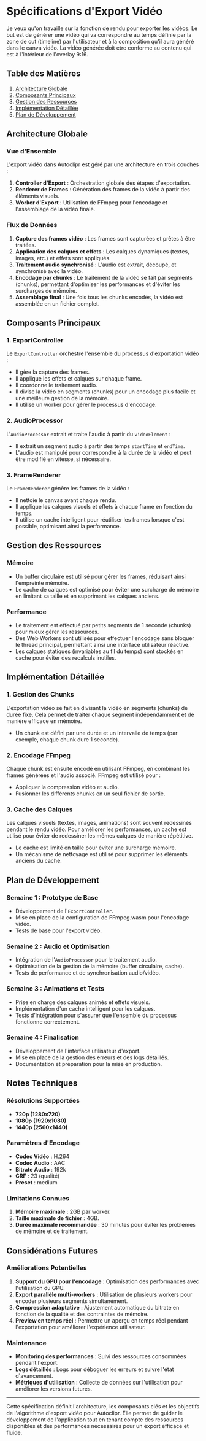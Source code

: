 # Spécifications d'Export Vidéo

Je veux qu'on travaille sur la fonction de rendu pour exporter les vidéos. Le but est de générer une vidéo qui va correspondre au temps définie par la zone de cut (timeline) par l'utilisateur et à la composition qu'il aura généré dans le canva vidéo. La vidéo générée doit etre conforme au contenu qui est à l'intérieur de l'overlay 9:16.

## Table des Matières
1. [Architecture Globale](#architecture-globale)
2. [Composants Principaux](#composants-principaux)
3. [Gestion des Ressources](#gestion-des-ressources)
4. [Implémentation Détaillée](#implémentation-détaillée)
5. [Plan de Développement](#plan-de-développement)

## Architecture Globale

### Vue d'Ensemble
L'export vidéo dans Autoclipr est géré par une architecture en trois couches :
1. **Controller d'Export** : Orchestration globale des étapes d'exportation.
2. **Renderer de Frames** : Génération des frames de la vidéo à partir des éléments visuels.
3. **Worker d'Export** : Utilisation de FFmpeg pour l'encodage et l'assemblage de la vidéo finale.

### Flux de Données
1. **Capture des frames vidéo** : Les frames sont capturées et prêtes à être traitées.
2. **Application des calques et effets** : Les calques dynamiques (textes, images, etc.) et effets sont appliqués.
3. **Traitement audio synchronisé** : L'audio est extrait, découpé, et synchronisé avec la vidéo.
4. **Encodage par chunks** : Le traitement de la vidéo se fait par segments (chunks), permettant d'optimiser les performances et d'éviter les surcharges de mémoire.
5. **Assemblage final** : Une fois tous les chunks encodés, la vidéo est assemblée en un fichier complet.

## Composants Principaux

### 1. **ExportController**
Le `ExportController` orchestre l'ensemble du processus d'exportation vidéo :
- Il gère la capture des frames.
- Il applique les effets et calques sur chaque frame.
- Il coordonne le traitement audio.
- Il divise la vidéo en segments (chunks) pour un encodage plus facile et une meilleure gestion de la mémoire.
- Il utilise un worker pour gérer le processus d'encodage.

### 2. **AudioProcessor**
L'`AudioProcessor` extrait et traite l'audio à partir du `videoElement` :
- Il extrait un segment audio à partir des temps `startTime` et `endTime`.
- L'audio est manipulé pour correspondre à la durée de la vidéo et peut être modifié en vitesse, si nécessaire.

### 3. **FrameRenderer**
Le `FrameRenderer` génère les frames de la vidéo :
- Il nettoie le canvas avant chaque rendu.
- Il applique les calques visuels et effets à chaque frame en fonction du temps.
- Il utilise un cache intelligent pour réutiliser les frames lorsque c'est possible, optimisant ainsi la performance.

## Gestion des Ressources

### Mémoire
- Un buffer circulaire est utilisé pour gérer les frames, réduisant ainsi l'empreinte mémoire.
- Le cache de calques est optimisé pour éviter une surcharge de mémoire en limitant sa taille et en supprimant les calques anciens.

### Performance
- Le traitement est effectué par petits segments de 1 seconde (chunks) pour mieux gérer les ressources.
- Des Web Workers sont utilisés pour effectuer l'encodage sans bloquer le thread principal, permettant ainsi une interface utilisateur réactive.
- Les calques statiques (invariables au fil du temps) sont stockés en cache pour éviter des recalculs inutiles.

## Implémentation Détaillée

### 1. **Gestion des Chunks**
L'exportation vidéo se fait en divisant la vidéo en segments (chunks) de durée fixe. Cela permet de traiter chaque segment indépendamment et de manière efficace en mémoire.

- Un chunk est défini par une durée et un intervalle de temps (par exemple, chaque chunk dure 1 seconde).

### 2. **Encodage FFmpeg**
Chaque chunk est ensuite encodé en utilisant FFmpeg, en combinant les frames générées et l'audio associé. FFmpeg est utilisé pour :
- Appliquer la compression vidéo et audio.
- Fusionner les différents chunks en un seul fichier de sortie.

### 3. **Cache des Calques**
Les calques visuels (textes, images, animations) sont souvent redessinés pendant le rendu vidéo. Pour améliorer les performances, un cache est utilisé pour éviter de redessiner les mêmes calques de manière répétitive.

- Le cache est limité en taille pour éviter une surcharge mémoire.
- Un mécanisme de nettoyage est utilisé pour supprimer les éléments anciens du cache.

## Plan de Développement

### Semaine 1 : Prototype de Base
- Développement de l'`ExportController`.
- Mise en place de la configuration de FFmpeg.wasm pour l'encodage vidéo.
- Tests de base pour l'export vidéo.

### Semaine 2 : Audio et Optimisation
- Intégration de l'`AudioProcessor` pour le traitement audio.
- Optimisation de la gestion de la mémoire (buffer circulaire, cache).
- Tests de performance et de synchronisation audio/vidéo.

### Semaine 3 : Animations et Tests
- Prise en charge des calques animés et effets visuels.
- Implémentation d'un cache intelligent pour les calques.
- Tests d'intégration pour s'assurer que l'ensemble du processus fonctionne correctement.

### Semaine 4 : Finalisation
- Développement de l'interface utilisateur d'export.
- Mise en place de la gestion des erreurs et des logs détaillés.
- Documentation et préparation pour la mise en production.

## Notes Techniques

### Résolutions Supportées
- **720p (1280x720)**
- **1080p (1920x1080)**
- **1440p (2560x1440)**

### Paramètres d'Encodage
- **Codec Vidéo** : H.264
- **Codec Audio** : AAC
- **Bitrate Audio** : 192k
- **CRF** : 23 (qualité)
- **Preset** : medium

### Limitations Connues
1. **Mémoire maximale** : 2GB par worker.
2. **Taille maximale de fichier** : 4GB.
3. **Durée maximale recommandée** : 30 minutes pour éviter les problèmes de mémoire et de traitement.

## Considérations Futures

### Améliorations Potentielles
1. **Support du GPU pour l'encodage** : Optimisation des performances avec l'utilisation du GPU.
2. **Export parallèle multi-workers** : Utilisation de plusieurs workers pour encoder plusieurs segments simultanément.
3. **Compression adaptative** : Ajustement automatique du bitrate en fonction de la qualité et des contraintes de mémoire.
4. **Preview en temps réel** : Permettre un aperçu en temps réel pendant l'exportation pour améliorer l'expérience utilisateur.

### Maintenance
- **Monitoring des performances** : Suivi des ressources consommées pendant l'export.
- **Logs détaillés** : Logs pour déboguer les erreurs et suivre l'état d'avancement.
- **Métriques d'utilisation** : Collecte de données sur l'utilisation pour améliorer les versions futures.

---

Cette spécification définit l'architecture, les composants clés et les objectifs de l'algorithme d'export vidéo pour Autoclipr. Elle permet de guider le développement de l'application tout en tenant compte des ressources disponibles et des performances nécessaires pour un export efficace et fluide.
